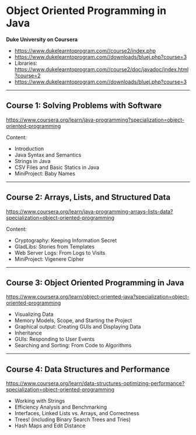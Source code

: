 # Object Oriented Programming in Java
**Duke University on Coursera**

- https://www.dukelearntoprogram.com//course2/index.php
- https://www.dukelearntoprogram.com//downloads/bluej.php?course=3
- Libraries: https://www.dukelearntoprogram.com//course2/doc/javadoc/index.html?course=2
- https://www.dukelearntoprogram.com//downloads/bluej.php?course=3

---
## Course 1: Solving Problems with Software

https://www.coursera.org/learn/java-programming?specialization=object-oriented-programming  

Content:
- Introduction  
- Java Syntax and Semantics
- Strings in Java
- CSV Files and Basic Statics in Java
- MiniProject: Baby Names
---
## Course 2: Arrays, Lists, and Structured Data

https://www.coursera.org/learn/java-programming-arrays-lists-data?specialization=object-oriented-programming  

Content:
- Cryptography: Keeping Information Secret
- GladLibs: Stories from Templates
- Web Server Logs: From Logs to Visits
- MiniProject: Vigenere Cipher
---
## Course 3: Object Oriented Programming in Java

https://www.coursera.org/learn/object-oriented-java?specialization=object-oriented-programming  

- Visualizing Data
- Memory Models, Scope, and Starting the Project
- Graphical output: Creating GUIs and Displaying Data
- Inheritance
- GUIs: Responding to User Events
- Searching and Sorting: From Code to Algorithms
---
## Course 4: Data Structures and Performance

https://www.coursera.org/learn/data-structures-optimizing-performance?specialization=object-oriented-programming  

- Working with Strings
- Efficiency Analysis and Benchmarking
- Interfaces, Linked Lists vs. Arrays, and Correctness
- Trees! (including Binary Search Trees and Tries)
- Hash Maps and Edit Distance